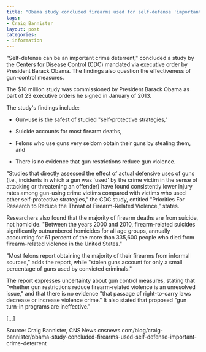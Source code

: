 ```yaml
---
title: "Obama study concluded firearms used for self-defense 'important crime deterrent'"
tags:
- Craig Bannister
layout: post
categories:
- information
---
```


"Self-defense can be an important crime deterrent," concluded a study by the Centers for Disease Control (CDC) mandated via executive order by President Barack Obama. The findings also question the effectiveness of gun-control measures.

The $10 million study was commissioned by President Barack Obama as part of 23 executive orders he signed in January of 2013.

The study's findings include:

- Gun-use is the safest of studied "self-protective strategies,"

- Suicide accounts for most firearm deaths,

- Felons who use guns very seldom obtain their guns by stealing them, and

- There is no evidence that gun restrictions reduce gun violence.

"Studies that directly assessed the effect of actual defensive uses of guns (i.e., incidents in which a gun was 'used' by the crime victim in the sense of attacking or threatening an offender) have found consistently lower injury rates among gun-using crime victims compared with victims who used other self-protective strategies," the CDC study, entitled "Priorities For Research to Reduce the Threat of Firearm-Related Violence," states.

Researchers also found that the majority of firearm deaths are from suicide, not homicide. "Between the years 2000 and 2010, firearm-related suicides significantly outnumbered homicides for all age groups, annually accounting for 61 percent of the more than 335,600 people who died from firearm-related violence in the United States."

"Most felons report obtaining the majority of their firearms from informal sources," adds the report, while "stolen guns account for only a small percentage of guns used by convicted criminals."

The report expresses uncertainty about gun control measures, stating that "whether gun restrictions reduce firearm-related violence is an unresolved issue," and that there is no evidence "that passage of right-to-carry laws decrease or increase violence crime." It also stated that proposed "gun turn-in programs are ineffective."

[...]

Source: Craig Bannister, CNS News
cnsnews.com/blog/craig-bannister/obama-study-concluded-firearms-used-self-defense-important-crime-deterrent
